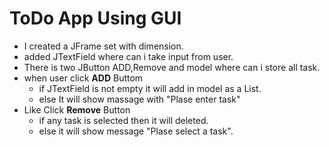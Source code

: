 # ToDo App Using GUI

- I created a JFrame set with dimension.
- added JTextField where can i take input from user.
- There is two JButton ADD,Remove and model where can i store all task.
- when user click **ADD** Buttom 
    - if JTextField is not empty it will add in model as a List.
    - else It will show massage with "Plase enter task"
- Like Click **Remove** Button 
    - if any task is selected then it will deleted.
    - else it will show message "Plase select a task".




